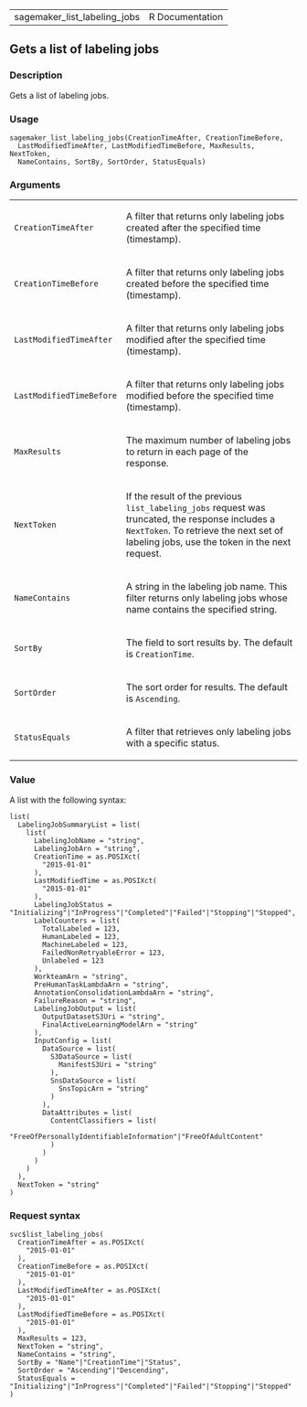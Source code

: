 <table style="width: 100%;">
<tbody>
<tr class="odd">
<td>sagemaker_list_labeling_jobs</td>
<td style="text-align: right;">R Documentation</td>
</tr>
</tbody>
</table>

## Gets a list of labeling jobs

### Description

Gets a list of labeling jobs.

### Usage

    sagemaker_list_labeling_jobs(CreationTimeAfter, CreationTimeBefore,
      LastModifiedTimeAfter, LastModifiedTimeBefore, MaxResults, NextToken,
      NameContains, SortBy, SortOrder, StatusEquals)

### Arguments

<table>
<colgroup>
<col style="width: 35%" />
<col style="width: 65%" />
</colgroup>
<tbody>
<tr class="odd">
<td><code
id="sagemaker_list_labeling_jobs_:_CreationTimeAfter">CreationTimeAfter</code></td>
<td><p>A filter that returns only labeling jobs created after the
specified time (timestamp).</p></td>
</tr>
<tr class="even">
<td><code
id="sagemaker_list_labeling_jobs_:_CreationTimeBefore">CreationTimeBefore</code></td>
<td><p>A filter that returns only labeling jobs created before the
specified time (timestamp).</p></td>
</tr>
<tr class="odd">
<td><code
id="sagemaker_list_labeling_jobs_:_LastModifiedTimeAfter">LastModifiedTimeAfter</code></td>
<td><p>A filter that returns only labeling jobs modified after the
specified time (timestamp).</p></td>
</tr>
<tr class="even">
<td><code
id="sagemaker_list_labeling_jobs_:_LastModifiedTimeBefore">LastModifiedTimeBefore</code></td>
<td><p>A filter that returns only labeling jobs modified before the
specified time (timestamp).</p></td>
</tr>
<tr class="odd">
<td><code
id="sagemaker_list_labeling_jobs_:_MaxResults">MaxResults</code></td>
<td><p>The maximum number of labeling jobs to return in each page of the
response.</p></td>
</tr>
<tr class="even">
<td><code
id="sagemaker_list_labeling_jobs_:_NextToken">NextToken</code></td>
<td><p>If the result of the previous <code>list_labeling_jobs</code>
request was truncated, the response includes a <code>NextToken</code>.
To retrieve the next set of labeling jobs, use the token in the next
request.</p></td>
</tr>
<tr class="odd">
<td><code
id="sagemaker_list_labeling_jobs_:_NameContains">NameContains</code></td>
<td><p>A string in the labeling job name. This filter returns only
labeling jobs whose name contains the specified string.</p></td>
</tr>
<tr class="even">
<td><code id="sagemaker_list_labeling_jobs_:_SortBy">SortBy</code></td>
<td><p>The field to sort results by. The default is
<code>CreationTime</code>.</p></td>
</tr>
<tr class="odd">
<td><code
id="sagemaker_list_labeling_jobs_:_SortOrder">SortOrder</code></td>
<td><p>The sort order for results. The default is
<code>Ascending</code>.</p></td>
</tr>
<tr class="even">
<td><code
id="sagemaker_list_labeling_jobs_:_StatusEquals">StatusEquals</code></td>
<td><p>A filter that retrieves only labeling jobs with a specific
status.</p></td>
</tr>
</tbody>
</table>

### Value

A list with the following syntax:

    list(
      LabelingJobSummaryList = list(
        list(
          LabelingJobName = "string",
          LabelingJobArn = "string",
          CreationTime = as.POSIXct(
            "2015-01-01"
          ),
          LastModifiedTime = as.POSIXct(
            "2015-01-01"
          ),
          LabelingJobStatus = "Initializing"|"InProgress"|"Completed"|"Failed"|"Stopping"|"Stopped",
          LabelCounters = list(
            TotalLabeled = 123,
            HumanLabeled = 123,
            MachineLabeled = 123,
            FailedNonRetryableError = 123,
            Unlabeled = 123
          ),
          WorkteamArn = "string",
          PreHumanTaskLambdaArn = "string",
          AnnotationConsolidationLambdaArn = "string",
          FailureReason = "string",
          LabelingJobOutput = list(
            OutputDatasetS3Uri = "string",
            FinalActiveLearningModelArn = "string"
          ),
          InputConfig = list(
            DataSource = list(
              S3DataSource = list(
                ManifestS3Uri = "string"
              ),
              SnsDataSource = list(
                SnsTopicArn = "string"
              )
            ),
            DataAttributes = list(
              ContentClassifiers = list(
                "FreeOfPersonallyIdentifiableInformation"|"FreeOfAdultContent"
              )
            )
          )
        )
      ),
      NextToken = "string"
    )

### Request syntax

    svc$list_labeling_jobs(
      CreationTimeAfter = as.POSIXct(
        "2015-01-01"
      ),
      CreationTimeBefore = as.POSIXct(
        "2015-01-01"
      ),
      LastModifiedTimeAfter = as.POSIXct(
        "2015-01-01"
      ),
      LastModifiedTimeBefore = as.POSIXct(
        "2015-01-01"
      ),
      MaxResults = 123,
      NextToken = "string",
      NameContains = "string",
      SortBy = "Name"|"CreationTime"|"Status",
      SortOrder = "Ascending"|"Descending",
      StatusEquals = "Initializing"|"InProgress"|"Completed"|"Failed"|"Stopping"|"Stopped"
    )
